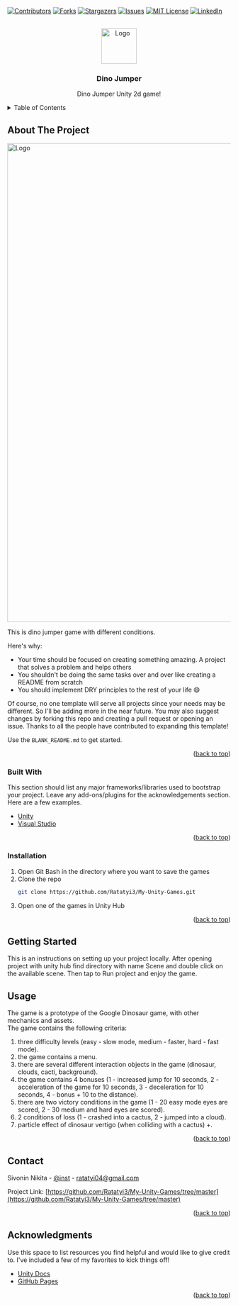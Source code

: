 [![Contributors][contributors-shield]][contributors-url]
[![Forks][forks-shield]][forks-url]
[![Stargazers][stars-shield]][stars-url]
[![Issues][issues-shield]][issues-url]
[![MIT License][license-shield]][license-url]
[![LinkedIn][linkedin-shield]][linkedin-url]



<!-- PROJECT LOGO -->
<br />
<div align="center">
  <img src="../Games Description Stuff/dino/logo.png" alt="Logo" width="80" height="80">

  <h3 align="center">Dino Jumper</h3>

  <p align="center">
    Dino Jumper Unity 2d game!
    <br />
  </p>
</div>



<!-- TABLE OF CONTENTS -->
<details>
  <summary>Table of Contents</summary>
  <ol>
    <li>
      <a href="#about-the-project">About The Project</a>
      <ul>
        <li><a href="#built-with">Built With</a></li>
      </ul>
    </li>
    <li>
      <a href="#getting-started">Getting Started</a>
      <ul>
        <li><a href="#installation">Installation</a></li>
      </ul>
    </li>
    <li><a href="#usage">Usage</a></li>
    <li><a href="#roadmap">Roadmap</a></li>
    <li><a href="#contact">Contact</a></li>
    <li><a href="#acknowledgments">Acknowledgments</a></li>
  </ol>
</details>



<!-- ABOUT THE PROJECT -->
## About The Project

 <img src="../Games Description Stuff/dino/1.png" alt="Logo" width="720" height="1080">

This is dino jumper game with different conditions.

Here's why:
* Your time should be focused on creating something amazing. A project that solves a problem and helps others
* You shouldn't be doing the same tasks over and over like creating a README from scratch
* You should implement DRY principles to the rest of your life :smile:

Of course, no one template will serve all projects since your needs may be different. So I'll be adding more in the near future. You may also suggest changes by forking this repo and creating a pull request or opening an issue. Thanks to all the people have contributed to expanding this template!

Use the `BLANK_README.md` to get started.

<p align="right">(<a href="#readme-top">back to top</a>)</p>



### Built With

This section should list any major frameworks/libraries used to bootstrap your project. Leave any add-ons/plugins for the acknowledgements section. Here are a few examples.

* [Unity]
* [Visual Studio]

<p align="right">(<a href="#readme-top">back to top</a>)</p>


### Installation

1. Open Git Bash in the directory where you want to save the games
2. Clone the repo
   ```sh
   git clone https://github.com/Ratatyi3/My-Unity-Games.git
   ```
3. Open one of the games in Unity Hub

<p align="right">(<a href="#readme-top">back to top</a>)</p>



<!-- GETTING STARTED -->
## Getting Started

This is an instructions on setting up your project locally.
After opening project with unity hub find directory with name Scene and double click on the available scene. Then tap to Run project and enjoy the game.


<!-- USAGE EXAMPLES -->
## Usage
The game is a prototype of the Google Dinosaur game, with other mechanics and assets.  
The game contains the following criteria: 
1) three difficulty levels (easy - slow mode, medium - faster, hard - fast mode).
3) the game contains a menu. 
4) there are several different interaction objects in the game (dinosaur, clouds, cacti, background). 
6) the game contains 4 bonuses (1 - increased jump for 10 seconds, 2 - acceleration of the game for 10 seconds, 3 - deceleration for 10 seconds, 4 - bonus + 10 to the distance). 
7) there are two victory conditions in the game (1 - 20 easy mode eyes are scored, 2 - 30 medium and hard eyes are scored). 
8) 2 conditions of loss (1 - crashed into a cactus, 2 - jumped into a cloud). 
9) particle effect of dinosaur vertigo (when colliding with a cactus) +.

<p align="right">(<a href="#readme-top">back to top</a>)</p>


<!-- CONTACT -->
## Contact

Sivonin Nikita - [@inst](https://www.instagram.com/duuwindi/) - ratatyi04@gmail.com

Project Link: [https://github.com/Ratatyi3/My-Unity-Games/tree/master](https://github.com/Ratatyi3/My-Unity-Games/tree/master)

<p align="right">(<a href="#readme-top">back to top</a>)</p>



<!-- ACKNOWLEDGMENTS -->
## Acknowledgments

Use this space to list resources you find helpful and would like to give credit to. I've included a few of my favorites to kick things off!

* [Unity Docs](https://docs.unity.com/)
* [GitHub Pages](https://pages.github.com)

<p align="right">(<a href="#readme-top">back to top</a>)</p>



<!-- MARKDOWN LINKS & IMAGES -->
<!-- https://www.markdownguide.org/basic-syntax/#reference-style-links -->
[contributors-shield]: https://img.shields.io/github/contributors/othneildrew/Best-README-Template.svg?style=for-the-badge
[contributors-url]: https://github.com/othneildrew/Best-README-Template/graphs/contributors
[forks-shield]: https://img.shields.io/github/forks/othneildrew/Best-README-Template.svg?style=for-the-badge
[forks-url]: https://github.com/othneildrew/Best-README-Template/network/members
[stars-shield]: https://img.shields.io/github/stars/othneildrew/Best-README-Template.svg?style=for-the-badge
[stars-url]: https://github.com/othneildrew/Best-README-Template/stargazers
[issues-shield]: https://img.shields.io/github/issues/othneildrew/Best-README-Template.svg?style=for-the-badge
[issues-url]: https://github.com/othneildrew/Best-README-Template/issues
[license-shield]: https://img.shields.io/github/license/othneildrew/Best-README-Template.svg?style=for-the-badge
[license-url]: https://github.com/othneildrew/Best-README-Template/blob/master/LICENSE.txt
[linkedin-shield]: https://img.shields.io/badge/-LinkedIn-black.svg?style=for-the-badge&logo=linkedin&colorB=555
[linkedin-url]: https://linkedin.com/in/othneildrew
[product-screenshot]: images/screenshot.png
[Unity]: https://unity.com/ru/download
[Visual Studio]: https://visualstudio.microsoft.com/ru/